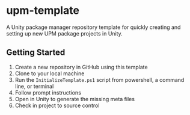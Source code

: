 # upm-template

A Unity package manager repository template for quickly creating and setting up new UPM package projects in Unity.

## Getting Started

1. Create a new repository in GitHub using this template
2. Clone to your local machine
3. Run the `InitializeTemplate.ps1` script from powershell, a command line, or terminal
4. Follow prompt instructions
5. Open in Unity to generate the missing meta files
6. Check in project to source control

